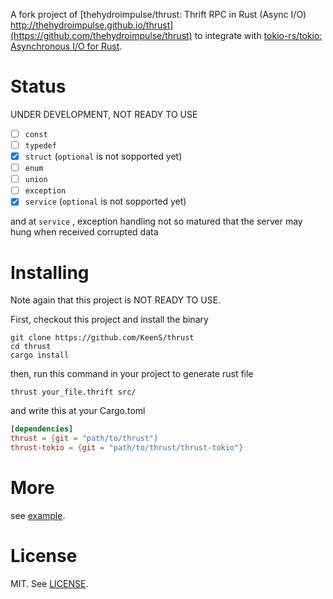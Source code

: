 A fork project of [thehydroimpulse/thrust: Thrift RPC in Rust (Async I/O) http://thehydroimpulse.github.io/thrust](https://github.com/thehydroimpulse/thrust)  to integrate with [tokio-rs/tokio: Asynchronous I/O for Rust](https://github.com/tokio-rs/tokio).

# Status
UNDER DEVELOPMENT, NOT READY TO USE

* [ ] `const`
* [ ] `typedef`
* [x] `struct` (`optional` is not sopported yet)
* [ ] `enum`
* [ ] `union`
* [ ] `exception`
* [x] `service` (`optional` is not sopported yet)

and at `service` , exception handling not so matured that the server may hung when received corrupted data

# Installing
Note again that this project is NOT READY TO USE.

First, checkout this project and install the binary

```
git clone https://github.com/KeenS/thrust
cd thrust
cargo install
```

then, run this command in your project to generate rust file

```
thrust your_file.thrift src/
```

and write this at your Cargo.toml

```toml
[dependencies]
thrust = {git = "path/to/thrust"}
thrust-tokio = {git = "path/to/thrust/thrust-tokio"}
```

# More

see [example](example).

# License
MIT. See [LICENSE](LICENSE).
